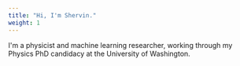 ```yaml
---
title: "Hi, I'm Shervin."
weight: 1
---
```


I'm a physicist and machine learning researcher, working through my Physics PhD candidacy at the University of Washington.